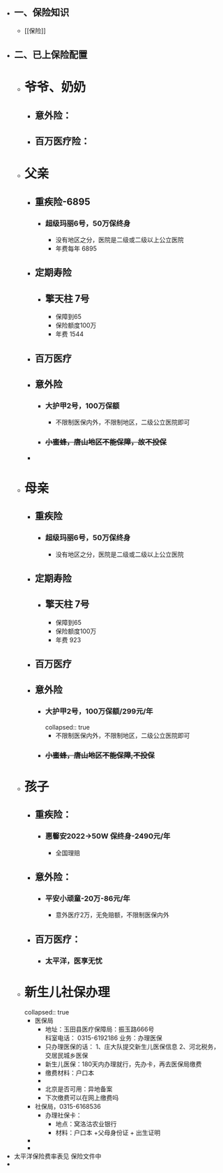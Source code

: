 - ## 一、保险知识
	- [[保险]]
- ## 二、已上保险配置
	- # 爷爷、奶奶
		- ## 意外险：
		- ## 百万医疗险：
	- # 父亲
		- ## 重疾险-6895
			- ### 超级玛丽6号，50万保终身
				- 没有地区之分，医院是二级或二级以上公立医院
				- 年费每年 6895
		- ## 定期寿险
			- ## 擎天柱 7号
				- 保障到65
				- 保险额度100万
				- 年费 1544
		- ## 百万医疗
		- ## 意外险
			- ### 大护甲2号，100万保额
				- 不限制医保内外，不限制地区，二级公立医院即可
			- ### ~~小蜜蜂，唐山地区不能保障，故不投保~~
		-
	- # 母亲
		- ## 重疾险
			- ### 超级玛丽6号，50万保终身
				- 没有地区之分，医院是二级或二级以上公立医院
		- ## 定期寿险
			- ## 擎天柱 7号
				- 保障到65
				- 保险额度100万
				- 年费 923
		- ## 百万医疗
		- ## 意外险
			- ### 大护甲2号，100万保额/299元/年
			  collapsed:: true
				- 不限制医保内外，不限制地区，二级公立医院即可
			- ### ~~小蜜蜂，唐山地区不能保障,不投保~~
	- # 孩子
		- ## 重疾险：
			- ### 惠馨安2022->50W 保终身-2490元/年
				- 全国理赔
		- ## 意外险：
			- ### 平安小顽童-20万-86元/年
				- 意外医疗2万，无免赔额，不限制医保内外
		- ## 百万医疗：
			- ### 太平洋，医享无忧
	- # 新生儿社保办理
	  collapsed:: true
		- 医保局
			- 地址：玉田县医疗保障局：振玉路666号  
			  科室电话： 0315-6192186
			  业务：办理医保
			- 只办理医保的话：
			  1、庄大队提交新生儿医保信息
			  2、河北税务，交居民城乡医保
			- 新生儿医保：180天内办理就行，先办卡，再去医保局缴费
			- 缴费材料：户口本
			-
			- 北京是否可用：异地备案
			- 下次缴费可以在网上缴费吗
		- 社保局，0315-6168536
			- 办理社保卡：
				- 地点：窝洛沽农业银行
				- 材料：户口本 +父母身份证 + 出生证明
		-
		-
- 太平洋保险费率表见 保险文件中
-
